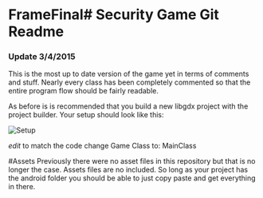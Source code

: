# FrameFinal# Security Game Git Readme
### Update 3/4/2015

This is the most up to date version of the game yet in terms of comments and stuff. Nearly every class has been completely commented so that the entire program flow should be fairly readable.

As before is is recommended that you build a new libgdx project with the project builder. Your setup should look like this:

![Setup](http://i.imgur.com/sV1bt18.png)

*edit* to match the code change Game Class to: MainClass

#Assets
Previously there were no asset files in this repository but that is no longer the case. Assets files are no included. So long as your project has the android folder you should be able to just copy paste and get everything in there.


